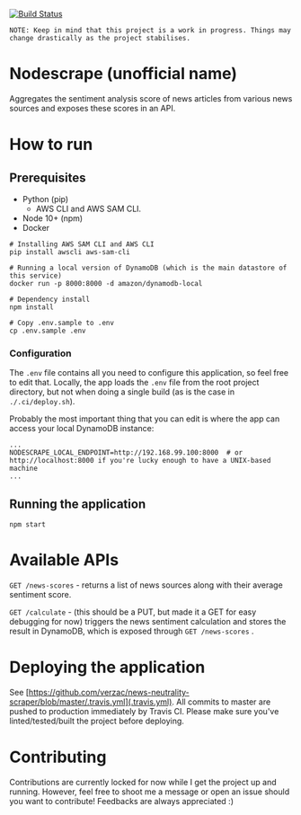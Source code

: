 [![Build Status](https://travis-ci.org/verzac/news-neutrality-scraper.svg?branch=master)](https://travis-ci.org/verzac/news-neutrality-scraper)

```
NOTE: Keep in mind that this project is a work in progress. Things may change drastically as the project stabilises.
```

# Nodescrape (unofficial name)
Aggregates the sentiment analysis score of news articles from various news sources and exposes these scores in an API.

# How to run
## Prerequisites
* Python (pip)
    * AWS CLI and AWS SAM CLI.
* Node 10+ (npm)
* Docker

```
# Installing AWS SAM CLI and AWS CLI
pip install awscli aws-sam-cli

# Running a local version of DynamoDB (which is the main datastore of this service)
docker run -p 8000:8000 -d amazon/dynamodb-local

# Dependency install
npm install

# Copy .env.sample to .env
cp .env.sample .env
```
### Configuration
The `.env` file contains all you need to configure this application, so feel free to edit that. Locally, the app loads the `.env` file from the root project directory, but not when doing a single build (as is the case in `./.ci/deploy.sh`).

Probably the most important thing that you can edit is where the app can access your local DynamoDB instance:
```
...
NODESCRAPE_LOCAL_ENDPOINT=http://192.168.99.100:8000  # or http://localhost:8000 if you're lucky enough to have a UNIX-based machine
...
```

## Running the application
```
npm start
```

# Available APIs
`GET /news-scores` - returns a list of news sources along with their average sentiment score.

`GET /calculate` - (this should be a PUT, but made it a GET for easy debugging for now) triggers the news sentiment calculation and stores the result in DynamoDB, which is exposed through `GET /news-scores` .

# Deploying the application
See [https://github.com/verzac/news-neutrality-scraper/blob/master/.travis.yml](.travis.yml). All commits to master are pushed to production immediately by Travis CI. Please make sure you've linted/tested/built the project before deploying.

# Contributing
Contributions are currently locked for now while I get the project up and running. However, feel free to shoot me a message or open an issue should you want to contribute! Feedbacks are always appreciated :)
